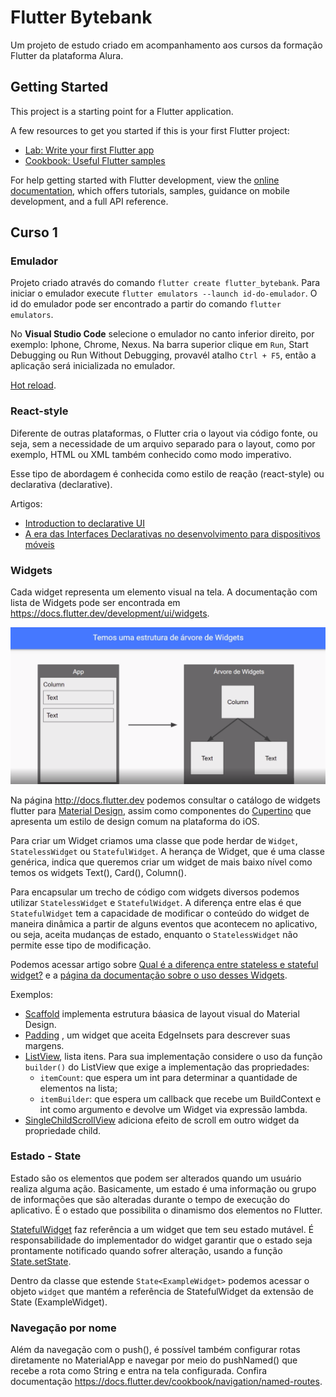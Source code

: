 # Flutter Bytebank

Um projeto de estudo criado em acompanhamento aos cursos da formação Flutter da plataforma Alura.

## Getting Started

This project is a starting point for a Flutter application.

A few resources to get you started if this is your first Flutter project:

- [Lab: Write your first Flutter app](https://docs.flutter.dev/get-started/codelab)
- [Cookbook: Useful Flutter samples](https://docs.flutter.dev/cookbook)

For help getting started with Flutter development, view the
[online documentation](https://docs.flutter.dev/), which offers tutorials,
samples, guidance on mobile development, and a full API reference.

## Curso 1
### Emulador

Projeto criado através do comando `flutter create flutter_bytebank`.
Para iniciar o emulador execute `flutter emulators --launch id-do-emulador`. 
O id do emulador pode ser encontrado a partir do comando `flutter emulators`.

No <b>Visual Studio Code</b> selecione o emulador no canto inferior direito, por exemplo: Iphone, Chrome, Nexus. Na barra superior clique em `Run`, Start Debugging ou Run Without Debugging, provavél atalho `Ctrl + F5`, então a aplicação será inicializada no emulador.

[Hot reload](https://docs.flutter.dev/development/tools/hot-reload).

### React-style
Diferente de outras plataformas, o Flutter cria o layout via código fonte, ou seja, sem a necessidade de um arquivo separado para o layout, como por exemplo, HTML ou XML também conhecido como modo imperativo.

Esse tipo de abordagem é conhecida como estilo de reação (react-style) ou declarativa (declarative). 

Artigos:
 - [Introduction to declarative UI](https://docs.flutter.dev/get-started/flutter-for/declarative)
 - [A era das Interfaces Declarativas no desenvolvimento para dispositivos móveis](https://medium.com/kobe-tech/a-era-das-uis-declarativas-uma-vis%C3%A3o-geral-e-comparativo-de-cada-uma-das-novas-ferramentas-de-d3b4275fb11e)

### Widgets
Cada widget representa um elemento visual na tela.
A documentação com lista de Widgets pode ser encontrada em https://docs.flutter.dev/development/ui/widgets.

![Estrutura de árvore](images/estrutura-widgets.png)

Na página http://docs.flutter.dev podemos consultar o catálogo de widgets flutter para [Material Design](https://docs.flutter.dev/development/ui/widgets/material), assim como componentes do [Cupertino](https://docs.flutter.dev/development/ui/widgets/cupertino) que apresenta um estilo de design comum na plataforma do iOS.

Para criar um Widget criamos uma classe que pode herdar de `Widget`, `StatelessWidget` ou `StatefulWidget`. A herança de Widget, que é uma classe genérica, indica que queremos criar um widget de mais baixo nível como temos os widgets Text(), Card(), Column().

Para encapsular um trecho de código com widgets diversos podemos utilizar `StatelessWidget` e `StatefulWidget`. A diferença entre elas é que `StatefulWidget` tem a capacidade de modificar o conteúdo do widget de maneira dinâmica a partir de alguns eventos que acontecem no aplicativo, ou seja, aceita mudanças de estado, enquanto o `StatelessWidget` não permite esse tipo de modificação.

Podemos acessar artigo sobre [Qual é a diferença entre stateless e stateful widget?](https://www.alura.com.br/artigos/flutter-diferenca-entre-stateless-e-statefull-widget) e a [página da documentação sobre o uso desses Widgets](https://docs.flutter.dev/development/ui/interactive#stateful-and-stateless-widgets).


Exemplos:
 - [Scaffold](https://api.flutter.dev/flutter/material/Scaffold-class.html) implementa  estrutura báasica de layout visual do Material Design.
 - [Padding](https://api.flutter.dev/flutter/widgets/Padding-class.html) , um widget que aceita EdgeInsets para descrever suas margens.
 - [ListView](https://api.flutter.dev/flutter/widgets/ListView-class.html), lista itens. Para sua implementação considere o uso da função `builder()` do ListView que exige a implementação das propriedades:
   - `itemCount`: que espera um int para determinar a quantidade de elementos na lista;
   - `itemBuilder`: que espera um callback que recebe um BuildContext e int como argumento e devolve um Widget via expressão lambda.
 - [SingleChildScrollView](https://api.flutter.dev/flutter/widgets/SingleChildScrollView-class.html) adiciona efeito de scroll em outro widget da propriedade child.

### Estado - State
Estado são os elementos que podem ser alterados quando um usuário realiza alguma ação. Basicamente, um estado é uma informação ou grupo de informações que são alteradas durante o tempo de execução do aplicativo. É o estado que possibilita o dinamismo dos elementos no Flutter.

[StatefulWidget](https://api.flutter.dev/flutter/widgets/StatefulWidget-class.html) faz referência a um widget que tem seu estado mutável. É responsabilidade do implementador do widget garantir que o estado seja prontamente notificado quando sofrer alteração, usando a função [State.setState](https://api.flutter.dev/flutter/widgets/State/setState.html).

Dentro da classe que estende `State<ExampleWidget>` podemos acessar o objeto `widget` que mantém a referência de StatefulWidget da extensão de State (ExampleWidget).

### Navegação por nome
Além da navegação com o push(), é possível também configurar rotas diretamente no MaterialApp e navegar por meio do pushNamed() que recebe a rota como String e entra na tela configurada. Confira documentação https://docs.flutter.dev/cookbook/navigation/named-routes.
